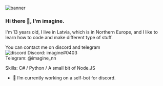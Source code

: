![banner](https://raw.githubusercontent.com/stop-bark/stop-bark/master/banner.png)

### Hi there 👋, I'm imagine.

I'm 13 years old, I live in Latvia, which is in Northern Europe, and I like to learn how to code and make different type of stuff.  

You can contact me on discord and telegram  
![discord](https://www.shareicon.net/data/256x256/2017/06/21/887435_logo_512x512.png) Discord: imagine#0403  
Telegram: @imagine_nn  

Skills: C# / Python / A small bit of Node.JS  

- 🤖 I’m currently working on a self-bot for discord.  
